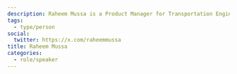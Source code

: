 ```yaml
---
description: Raheem Mussa is a Product Manager for Transportation Engineering at Miovision.
tags:
  - type/person
social:
  twitter: https://x.com/raheemmussa
title: Raheem Mussa
categories:
  - role/speaker
---
```

